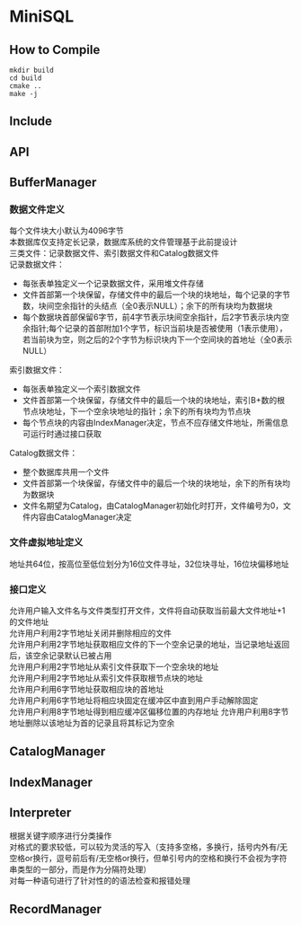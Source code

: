 # MiniSQL
## How to Compile
`mkdir build`  
`cd build`  
`cmake ..`  
`make -j`
## Include
## API
## BufferManager
### 数据文件定义
每个文件块大小默认为4096字节  
本数据库仅支持定长记录，数据库系统的文件管理基于此前提设计    
三类文件：记录数据文件、索引数据文件和Catalog数据文件  
记录数据文件：  
* 每张表单独定义一个记录数据文件，采用堆文件存储
* 文件首部第一个块保留，存储文件中的最后一个块的块地址，每个记录的字节数，块间空余指针的头结点（全0表示NULL）；余下的所有块均为数据块
* 每个数据块首部保留6字节，前4字节表示块间空余指针，后2字节表示块内空余指针;每个记录的首部附加1个字节，标识当前块是否被使用（1表示使用），若当前块为空，则之后的2个字节为标识块内下一个空间块的首地址（全0表示NULL）

索引数据文件：  
* 每张表单独定义一个索引数据文件  
* 文件首部第一个块保留，存储文件中的最后一个块的块地址，索引B+数的根节点块地址，下一个空余块地址的指针；余下的所有块均为节点块
* 每个节点块的内容由IndexManager决定，节点不应存储文件地址，所需信息可运行时通过接口获取

Catalog数据文件：  
* 整个数据库共用一个文件
* 文件首部第一个块保留，存储文件中的最后一个块的块地址，余下的所有块均为数据块
* 文件名期望为Catalog，由CatalogManager初始化时打开，文件编号为0，文件内容由CatalogManager决定

### 文件虚拟地址定义
地址共64位，按高位至低位划分为16位文件寻址，32位块寻址，16位块偏移地址  

### 接口定义
允许用户输入文件名与文件类型打开文件，文件将自动获取当前最大文件地址+1的文件地址  
允许用户利用2字节地址关闭并删除相应的文件  
允许用户利用2字节地址获取相应文件的下一个空余记录的地址，当记录地址返回后，该空余记录默认已被占用  
允许用户利用2字节地址从索引文件获取下一个空余块的地址  
允许用户利用2字节地址从索引文件获取根节点块的地址  
允许用户利用6字节地址获取相应块的首地址  
允许用户利用6字节地址将相应块固定在缓冲区中直到用户手动解除固定  
允许用户利用8字节地址得到相应缓冲区偏移位置的内存地址
允许用户利用8字节地址删除以该地址为首的记录且将其标记为空余

## CatalogManager
## IndexManager
## Interpreter
根据关键字顺序进行分类操作     
对格式的要求较低，可以较为灵活的写入（支持多空格，多换行，括号内外有/无空格or换行，逗号前后有/无空格or换行，但单引号内的空格和换行不会视为字符串类型的一部分，而是作为分隔符处理）     
对每一种语句进行了针对性的的语法检查和报错处理
## RecordManager
